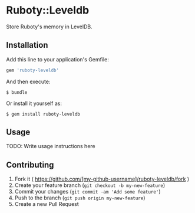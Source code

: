 # Ruboty::Leveldb

Store Ruboty's memory in LevelDB.

## Installation

Add this line to your application's Gemfile:

```ruby
gem 'ruboty-leveldb'
```

And then execute:

    $ bundle

Or install it yourself as:

    $ gem install ruboty-leveldb

## Usage

TODO: Write usage instructions here

## Contributing

1. Fork it ( https://github.com/[my-github-username]/ruboty-leveldb/fork )
2. Create your feature branch (`git checkout -b my-new-feature`)
3. Commit your changes (`git commit -am 'Add some feature'`)
4. Push to the branch (`git push origin my-new-feature`)
5. Create a new Pull Request
